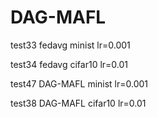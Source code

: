 # DAG-MAFL

test33 fedavg minist lr=0.001

test34 fedavg cifar10 lr=0.01

test47 DAG-MAFL minist lr=0.001

test38 DAG-MAFL cifar10 lr=0.01
